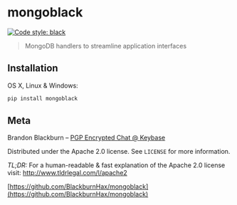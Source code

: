 # mongoblack
[![Code style: black](https://img.shields.io/badge/code%20style-black-000000.svg)](https://github.com/psf/black)
> MongoDB handlers to streamline application interfaces


## Installation

OS X, Linux & Windows:

```sh
pip install mongoblack
```

## Meta

Brandon Blackburn – [PGP Encrypted Chat @ Keybase](https://keybase.io/blackburnhax/chat)

Distributed under the Apache 2.0 license. See ``LICENSE`` for more information.

_TL;DR:_
For a human-readable & fast explanation of the Apache 2.0 license visit:  http://www.tldrlegal.com/l/apache2


[https://github.com/BlackburnHax/mongoblack](https://github.com/BlackburnHax/mongoblack)